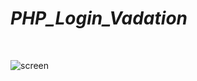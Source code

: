 # <h1><i><b>PHP_Login_Vadation</b></i></h1>
<br>

![screen](https://user-images.githubusercontent.com/111062573/210302542-4004257b-95f8-4c19-a312-c9f244b06dd5.jpg)
